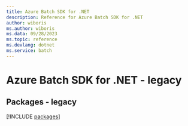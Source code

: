 ```yaml
---
title: Azure Batch SDK for .NET
description: Reference for Azure Batch SDK for .NET
author: wiboris
ms.author: wiboris
ms.data: 09/28/2023
ms.topic: reference
ms.devlang: dotnet
ms.service: batch
---
```

# Azure Batch SDK for .NET - legacy
## Packages - legacy
[!INCLUDE [packages](batch-index.md)]